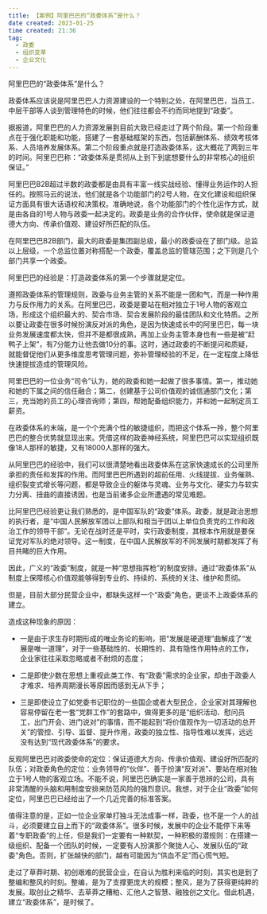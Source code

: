```yaml
---
title: 【案例】阿里巴巴的“政委体系”是什么？ 
date created: 2023-01-25
time created: 21:36
tag: 
  - 政委 
  - 组织变革 
  - 企业文化
---
```


阿里巴巴的“政委体系”是什么？


政委体系应该说是阿里巴巴人力资源建设的一个特别之处，在阿里巴巴，当员工、中层干部等人谈到管理特色的时候，他们往往都会不约而同地提到“政委”。

据报道，阿里巴巴的人力资源发展到目前大致已经走过了两个阶段。第一个阶段重点在于强化职能和功能，搭建了一套基础框架的东西，包括薪酬体系、绩效考核体系、人员培养发展体系。第二个阶段重点就是打造政委体系，这大概花了两到三年的时间。阿里巴巴称：“政委体系是贯彻从上到下到底想要什么的非常核心的组织保证。”

阿里巴巴B2B超过半数的政委都是由具有丰富一线实战经验、懂得业务运作的人担任的。按照马云的说法，他们就是各个功能部门的2号人物，在文化建设和组织保证方面具有很大话语权和决策权。准确地说，各个功能部门的个性化运作方式，就是由各自的1号人物与政委一起决定的。政委是业务的合作伙伴，使命就是保证道德大方向、传承价值观、建设好所匹配的队伍。

在阿里巴巴B2B部门，最大的政委是集团副总级，最小的政委设在了部门级。总监以上层级，一个总监位置对称搭配一个政委，覆盖总监的管辖范围；之下则是几个部门共享一个政委。

阿里巴巴的经验是：打造政委体系的第一个步骤就是定位。

遵照政委体系的管理规则，政委与业务主管的关系不能是一团和气，而是一种作用力与反作用力的关系。在阿里巴巴，政委是要站在相对独立于1号人物的客观立场，形成这个组织最大的、契合市场、契合发展阶段的最佳团队和文化特质。之所以要让政委在很多时候扮演反对派的角色，是因为快速成长中的阿里巴巴，每一块业务发展速度都太快，但并不是都很成熟，再加上业务主管本身也有一些是被“赶鸭子上架”，有7分能力让他去做10分的事。这时，通过政委的不断提问和质疑，就能督促他们从更多维度思考管理问题，弥补管理经验的不足，在一定程度上降低快速提拔造成的管理风险。

阿里巴巴的一位业务“司令”认为，她的政委和她一起做了很多事情。第一，推动她和她的下属之间的信任融合；第二，创建基于公司价值观的诚信通部门文化；第三，充当她的员工的心理咨询师；第四，帮她配备组织能力，并和她一起制定员工薪资。

在政委体系的末端，是一个个充满个性的敏捷组织，而把这个体系一拎，整个阿里巴巴的整合优势就显现出来。凭借这样的政委神经系统，阿里巴巴可以实现组织既像18人那样的敏捷，又有18000人那样的强大。

从阿里巴巴的经验中，我们可以很清楚地看出政委体系在这家快速成长的公司里所承担的责任和发挥的作用。而阿里巴巴所遇到的超前任用、火线提拔、业务催熟、组织裂变式增长等问题，都是导致企业的躯体与灵魂、业务与文化、硬实力与软实力分离、扭曲的直接诱因，也是当前诸多企业所遭遇的常见难题。

比阿里巴巴经验更让我们熟悉的，是中国军队的“政委”体系。政委，就是政治思想的执行者，是“中国人民解放军团以上部队和相当于团以上单位负责党的工作和政治工作的领导干部”。无论在战时还是平时，实行政委制度，其根本作用就是要保证党对军队的绝对领导。这一制度，在中国人民解放军的不同发展时期都发挥了有目共睹的巨大作用。

因此，广义的“政委”制度，就是一种“思想指挥枪”的制度安排。通过“政委体系”从制度上保障核心价值观能够得到专业的、持续的、系统的关注、维护和贯彻。




但是，目前大部分民营企业中，都缺失这样一个“政委”角色，更谈不上政委体系的建立。

造成这种现象的原因：

- 一是由于求生存时期形成的唯业务论的影响，把“发展是硬道理”曲解成了“发展是唯一道理”，对于一些基础性的、长期性的、具有隐性作用特点的工作，企业家往往采取忽略或者不耐烦的态度；

- 二是即使少数在思想上重视此类工作、有“政委”需求的企业家，却由于政委人才难求、培养周期漫长等原因而感到无从下手；

- 三是即使设立了如党委书记职位的一些国企或者大型民企，企业家对其理解也容易停留在老一套“党群工作”的套路中，做得更多的是“组织活动、慰问员工，出门开会、进门说对”的事情，而不能起到“将价值观作为一切活动的总开关”的管控、引导、监督、提升作用，政委的独立性、指导性难以发挥，远远没有达到“现代政委体系”的要求。

反观阿里巴巴对政委使命的定位：保证道德大方向、传承价值观、建设好所匹配的队伍；对政委角色的定位：业务领导的“伙伴”、善于扮演“反对派”、要站在相对独立于1号人物的客观立场。不能不说，阿里巴巴确实是一家善于思辨的公司，具有非常清醒的头脑和用制度安排来防范风险的强烈意识。我想，对于企业“政委”如何定位，阿里巴巴已经给出了一个几近完善的标准答案。

值得注意的是，正如一位企业家单打独斗无法成事一样，政委，也不是一个人的战斗，必须要建立自上而下的“政委体系”。很多时候，发展中的企业不能停下来等着“专职政委”的上任，但是我们一定要有一种默契，一种积极的潜规则：在搭建一级组织、配备一个团队的时候，一定要有人扮演那个聚拢人心、发展队伍的“政委”角色。否则，扩张越快的部门，越有可能因为“供血不足”而心慌气短。

走过了草莽时期、初创艰难的民营企业，在自认为胜利来临的时刻，其实也是到了整编和整风的时刻。整编，是为了支撑更庞大的规模；整风，是为了获得更纯粹的发展。取创业之精华、去草莽之糟粕、汇他人之智慧、融独创之文化。借此机遇，建立“政委体系”，是时候了。



